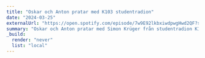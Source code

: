 ```yaml
---
title: "Oskar och Anton pratar med K103 studentradion"
date: "2024-03-25"
externalUrl: "https://open.spotify.com/episode/7w9E92lkbxiwdpwgHwd2QF?si=cd615a4bfad64b59"
summary: "Oskar och Anton pratar med Simon Krüger från studentradion K103 om Hundhuvudet"
_build:
  render: "never"
  list: "local"
---
```


